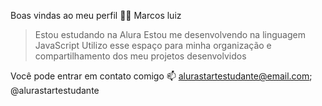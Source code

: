 Boas vindas ao meu perfil 💙💙
Marcos luiz

>Estou estudando na Alura
Estou me desenvolvendo na linguagem JavaScript
Utilizo esse espaço para minha organização e compartilhamento dos meu projetos desenvolvidos

Você pode entrar em contato comigo 📫
alurastartestudante@email.com;
@alurastartestudante

